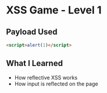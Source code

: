 # XSS Game - Level 1

## Payload Used
```html
<script>alert(1)</script>
```

## What I Learned
- How reflective XSS works
- How input is reflected on the page